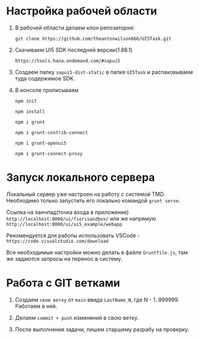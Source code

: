 # Настройка рабочей области

1. В рабочей области делаем клон репозитория: 

    `git clone https://github.com/theantonwilson666/UI5Task.git`

2. Скачиваем UI5 SDK последней версии(1.88.1)

    `https://tools.hana.ondemand.com/#sapui5`
    
4. Создаем папку `sapui5-dist-static` в папке `UI5Task` и распаковываем туда содержимое SDK.

5. В консоле прописываем
    
    `npm init`
    
    `npm install`
    
    `npm i grunt`
    
    `npm i grunt-contrib-connect`
    
    `npm i grunt-openui5`
    
    `npm i grunt-connect-proxy`

# Запуск локального сервера

Локальный сервер уже настроен на работу с системой TMD. Необходимо только запустить его локально командой `grunt serve`. 

Ссылка на ланчпад(точка входа в приложение) `http://localhost:8000/ui/fiorisandbox/` или же напрямую `http://localhost:8000/ui/ui5_example/webapp`

Рекомендуется для работы использовать VSCode - `https://code.visualstudio.com/download`

Все необходимые настройки можно делать в файле `Gruntfile.js`, там же задаются запросы на перенос в систему.


# Работа с GIT ветками

1. Создаем `свою ветку` от `main` ввида `LastName_N`, где N - 1..999999.
Работаем в ней.

2. Делаем `commit + push` изменений в свою ветку.

3. После выполнения задачи, пишем старшему разрабу на проверку.
